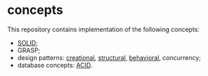 # concepts 

This repository contains implementation of the following concepts: 
- [SOLID](docs/solid.md); 
- GRASP; 
- design patterns: [creational](docs/design/creational.md), [structural](docs/design/structural.md), [behavioral](docs/design/behavioral.md), concurrency;
- database concepts: [ACID](docs/databases/acid.md). 
